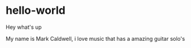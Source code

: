 # hello-world

Hey what's up

My name is Mark Caldwell, i love music that has a amazing guitar solo's
